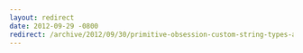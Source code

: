 ```yaml
---
layout: redirect
date: 2012-09-29 -0800
redirect: /archive/2012/09/30/primitive-obsession-custom-string-types-and-self-referencing-generic-constraints.aspx/
---
```

